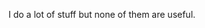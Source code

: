 I do a lot of stuff but none of them are useful.

<!---
epicbuilder2007/epicbuilder2007 is a ✨ special ✨ repository because its `README.md` (this file) appears on your GitHub profile.
You can click the Preview link to take a look at your changes.
--->
